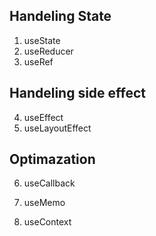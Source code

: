## Handeling State
1. useState
2. useReducer
3. useRef

## Handeling side effect
4. useEffect
5. useLayoutEffect

## Optimazation
6. useCallback
7. useMemo

8. useContext

